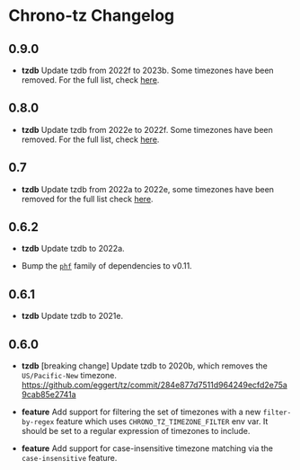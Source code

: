 Chrono-tz Changelog
===================

## 0.9.0

* **tzdb** Update tzdb from 2022f to 2023b. Some timezones have been removed. For
  the full list, check
  [here](https://mm.icann.org/pipermail/tz-announce/2023-March/000078.html).

## 0.8.0

* **tzdb** Update tzdb from 2022e to 2022f. Some timezones have been removed. For
  the full list, check
  [here](https://mm.icann.org/pipermail/tz-announce/2022-October/000075.html).

## 0.7

* **tzdb** Update tzdb from 2022a to 2022e, some timezones have been removed for
    the full list check
    [here](https://mm.icann.org/pipermail/tz-announce/2022-August/000071.html).

## 0.6.2

* **tzdb** Update tzdb to 2022a.

* Bump the [`phf`](https://github.com/rust-phf/rust-phf) family of dependencies
  to v0.11.

## 0.6.1

* **tzdb** Update tzdb to 2021e.

## 0.6.0

* **tzdb** [breaking change] Update tzdb to 2020b, which removes the `US/Pacific-New` timezone.
  https://github.com/eggert/tz/commit/284e877d7511d964249ecfd2e75a9cab85e2741a

* **feature** Add support for filtering the set of timezones with a new `filter-by-regex` feature
  which uses `CHRONO_TZ_TIMEZONE_FILTER` env var. It should be set to a regular expression of
  timezones to include.

* **feature** Add support for case-insensitive timezone matching via the `case-insensitive`
  feature.
